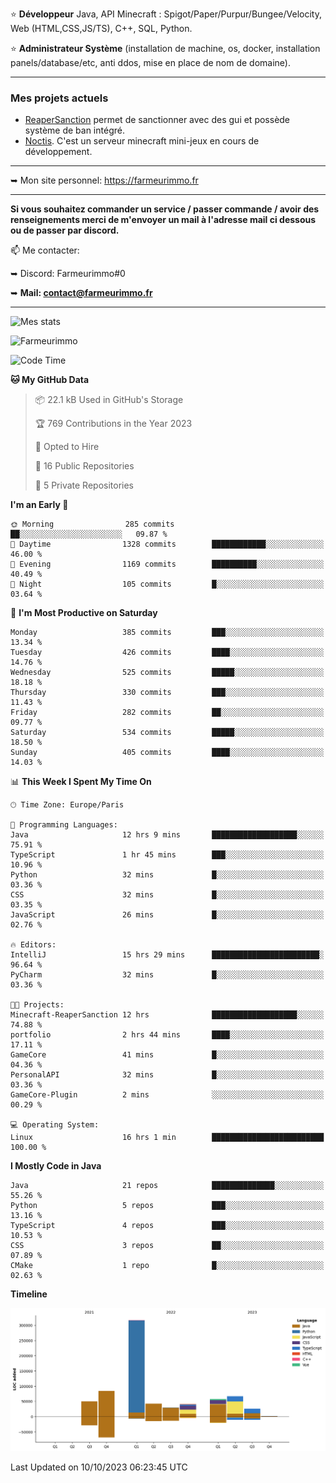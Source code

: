 ⭐ **Développeur** Java, API Minecraft : Spigot/Paper/Purpur/Bungee/Velocity, Web (HTML,CSS,JS/TS), C++, SQL, Python.

⭐ **Administrateur Système** (installation de machine, os, docker, installation panels/database/etc, anti ddos, mise en place de nom de domaine).

---

### Mes projets actuels
- [ReaperSanction](https://www.spigotmc.org/resources/reapersanction.89580/) permet de sanctionner avec des gui et possède système de ban intégré.
- [Noctis](https://discord.gg/ydRurvUJ8U). C'est un serveur minecraft mini-jeux en cours de développement.

---

➥ Mon site personnel: https://farmeurimmo.fr

---

**Si vous souhaitez commander un service / passer commande / avoir des renseignements merci de m'envoyer un mail à l'adresse mail ci dessous ou de passer par discord.**

📫 Me contacter:
 
   ➥ Discord: Farmeurimmo#0
   
   ➥ **Mail: contact@farmeurimmo.fr**

---

![Mes stats](https://github-readme-stats.farmeurimmo.fr/api?username=Farmeurimmo&count_private=true&show_icons=true&theme=radical)

<img src="https://komarev.com/ghpvc/?username=Farmeurimmo" alt="Farmeurimmo" />

<!--START_SECTION:waka-->
![Code Time](http://img.shields.io/badge/Code%20Time-947%20hrs%203%20mins-blue)

**🐱 My GitHub Data** 

> 📦 22.1 kB Used in GitHub's Storage 
 > 
> 🏆 769 Contributions in the Year 2023
 > 
> 💼 Opted to Hire
 > 
> 📜 16 Public Repositories 
 > 
> 🔑 5 Private Repositories 
 > 
**I'm an Early 🐤** 

```text
🌞 Morning                285 commits         ██░░░░░░░░░░░░░░░░░░░░░░░   09.87 % 
🌆 Daytime                1328 commits        ████████████░░░░░░░░░░░░░   46.00 % 
🌃 Evening                1169 commits        ██████████░░░░░░░░░░░░░░░   40.49 % 
🌙 Night                  105 commits         █░░░░░░░░░░░░░░░░░░░░░░░░   03.64 % 
```
📅 **I'm Most Productive on Saturday** 

```text
Monday                   385 commits         ███░░░░░░░░░░░░░░░░░░░░░░   13.34 % 
Tuesday                  426 commits         ████░░░░░░░░░░░░░░░░░░░░░   14.76 % 
Wednesday                525 commits         █████░░░░░░░░░░░░░░░░░░░░   18.18 % 
Thursday                 330 commits         ███░░░░░░░░░░░░░░░░░░░░░░   11.43 % 
Friday                   282 commits         ██░░░░░░░░░░░░░░░░░░░░░░░   09.77 % 
Saturday                 534 commits         █████░░░░░░░░░░░░░░░░░░░░   18.50 % 
Sunday                   405 commits         ████░░░░░░░░░░░░░░░░░░░░░   14.03 % 
```


📊 **This Week I Spent My Time On** 

```text
🕑︎ Time Zone: Europe/Paris

💬 Programming Languages: 
Java                     12 hrs 9 mins       ███████████████████░░░░░░   75.91 % 
TypeScript               1 hr 45 mins        ███░░░░░░░░░░░░░░░░░░░░░░   10.96 % 
Python                   32 mins             █░░░░░░░░░░░░░░░░░░░░░░░░   03.36 % 
CSS                      32 mins             █░░░░░░░░░░░░░░░░░░░░░░░░   03.35 % 
JavaScript               26 mins             █░░░░░░░░░░░░░░░░░░░░░░░░   02.76 % 

🔥 Editors: 
IntelliJ                 15 hrs 29 mins      ████████████████████████░   96.64 % 
PyCharm                  32 mins             █░░░░░░░░░░░░░░░░░░░░░░░░   03.36 % 

🐱‍💻 Projects: 
Minecraft-ReaperSanction 12 hrs              ███████████████████░░░░░░   74.88 % 
portfolio                2 hrs 44 mins       ████░░░░░░░░░░░░░░░░░░░░░   17.11 % 
GameCore                 41 mins             █░░░░░░░░░░░░░░░░░░░░░░░░   04.36 % 
PersonalAPI              32 mins             █░░░░░░░░░░░░░░░░░░░░░░░░   03.36 % 
GameCore-Plugin          2 mins              ░░░░░░░░░░░░░░░░░░░░░░░░░   00.29 % 

💻 Operating System: 
Linux                    16 hrs 1 min        █████████████████████████   100.00 % 
```

**I Mostly Code in Java** 

```text
Java                     21 repos            ██████████████░░░░░░░░░░░   55.26 % 
Python                   5 repos             ███░░░░░░░░░░░░░░░░░░░░░░   13.16 % 
TypeScript               4 repos             ███░░░░░░░░░░░░░░░░░░░░░░   10.53 % 
CSS                      3 repos             ██░░░░░░░░░░░░░░░░░░░░░░░   07.89 % 
CMake                    1 repo              █░░░░░░░░░░░░░░░░░░░░░░░░   02.63 % 
```



**Timeline**

![Lines of Code chart](https://raw.githubusercontent.com/Farmeurimmo/Farmeurimmo/main/assets/bar_graph.png)


 Last Updated on 10/10/2023 06:23:45 UTC
<!--END_SECTION:waka-->
